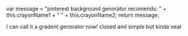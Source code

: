  var message = "pinterest background genorator recomends: " + this.crayonName1 + " " + this.crayonName2;
  return message;

I can call it a gradent genorator now! closed and simple but kinda neat